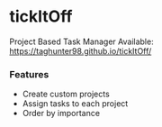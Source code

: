 # tickItOff
Project Based Task Manager
Available: https://taghunter98.github.io/tickItOff/

### Features
- Create custom projects
- Assign tasks to each project
- Order by importance
